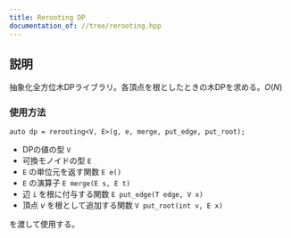 ```yaml
---
title: Rerooting DP
documentation_of: //tree/rerooting.hpp
---
```


## 説明

抽象化全方位木DPライブラリ。各頂点を根としたときの木DPを求める。$O(N)$

### 使用方法

```
auto dp = rerooting<V, E>(g, e, merge, put_edge, put_root);
```

- DPの値の型 `V`
- 可換モノイドの型 `E`
- `E` の単位元を返す関数 `E e()`
- `E` の演算子 `E merge(E s, E t)`
- 辺 `i` を根に付与する関数 `E put_edge(T edge, V x)`
- 頂点 $v$ を根として追加する関数 `V put_root(int v, E x)`

を渡して使用する。